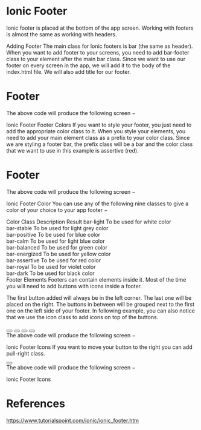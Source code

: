 # Ionic Footer

Ionic footer is placed at the bottom of the app screen. Working with footers is almost the same as working with headers.

Adding Footer
The main class for Ionic footers is bar (the same as header). When you want to add footer to your screens, you need to add bar-footer class to your element after the main bar class. Since we want to use our footer on every screen in the app, we will add it to the body of the index.html file. We will also add title for our footer.

<div class = "bar bar-footer">
   <h1 class = "title">Footer</h1>
</div>
The above code will produce the following screen −

Ionic Footer
Footer Colors
If you want to style your footer, you just need to add the appropriate color class to it. When you style your elements, you need to add your main element class as a prefix to your color class. Since we are styling a footer bar, the prefix class will be a bar and the color class that we want to use in this example is assertive (red).

<div class = "bar bar-footer bar-assertive">
   <h1 class = "title">Footer</h1>
</div>
The above code will produce the following screen −

Ionic Footer Color
You can use any of the following nine classes to give a color of your choice to your app footer −

Color Class	Description	Result
bar-light	To be used for white color	 
bar-stable	To be used for light grey color	 
bar-positive	To be used for blue color	 
bar-calm	To be used for light blue color	 
bar-balanced	To be used for green color	 
bar-energized	To be used for yellow color	 
bar-assertive	To be used for red color	 
bar-royal	To be used for violet color	 
bar-dark	To be used for black color	 
Footer Elements
Footers can contain elements inside it. Most of the time you will need to add buttons with icons inside a footer.

The first button added will always be in the left corner. The last one will be placed on the right. The buttons in between will be grouped next to the first one on the left side of your footer. In following example, you can also notice that we use the icon class to add icons on top of the buttons.

<div class = "bar bar-footer bar-assertive">
   <button class = "button icon ion-navicon"></button>
   <button class = "button icon ion-home"></button>
   <button class = "button icon ion-star"></button>
   <button class = "button icon ion-checkmark-round"></button>
</div>
The above code will produce the following screen −

Ionic Footer Icons
If you want to move your button to the right you can add pull-right class.

<div class = "bar bar-footer bar-assertive">
   <button class = "button icon ion-navicon pull-right"></button>
</div>
The above code will produce the following screen −

Ionic Footer Icons

# References
https://www.tutorialspoint.com/ionic/ionic_footer.htm
